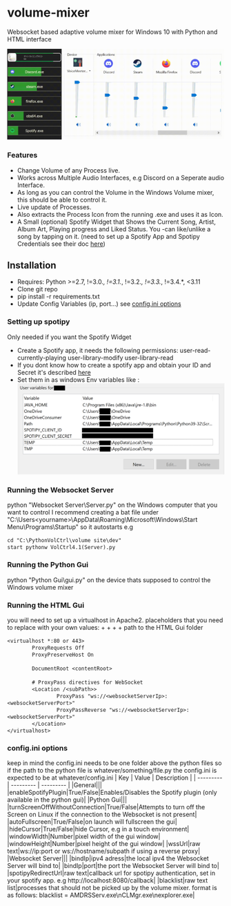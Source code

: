 # volume-mixer
Websocket based adaptive volume mixer for Windows 10 with Python and HTML interface

![Features showcase gif](docs/features.gif)
### Features
- Change Volume of any Process live.  
- Works across Multiple Audio Interfaces, e.g Discord on a Seperate audio Interface.  
- As long as you can control the Volume in the Windows Volume mixer, this should be able to control it.  
- Live update of Processes.  
- Also extracts the Process Icon from the running .exe and uses it as Icon.  
- A Small (optional) Spotify Widget that Shows the Current Song, Artist, Album Art, Playing progress and Liked Status. You -can like/unlike a song by tapping on it.
(need to set up a Spotify App and Spotipy Credentials see their doc [here](https://spotipy.readthedocs.io/en/2.22.1/#quick-start))  

## Installation
+ Requires: Python >=2.7, !=3.0.*, !=3.1.*, !=3.2.*, !=3.3.*, !=3.4.*, <3.11 
+ Clone git repo
+ pip install -r requirements.txt
+ Update Config Variables (ip, port...) see [config.ini options](#configini-options)
  
### Setting up spotipy
Only needed if you want the Spotify Widget  
- Create a Spotify app, it needs the following permissions: user-read-currently-playing user-library-modify user-library-read  
- If you dont know how to create a spotify app and obtain your ID and Secret it's described [here](https://developer.spotify.com/documentation/web-api/concepts/apps)  
- Set them in as windows Env variables like :  
![Spotipy example credentials in Winows Environment Variables](docs/path.png)  


### Running the Websocket Server
python "Websocket Server\Server.py" on the Windows computer that you want to control
I recommend creating a bat file under "C:\Users\<yourname>\AppData\Roaming\Microsoft\Windows\Start Menu\Programs\Startup" so it autostarts
e.g
```
cd "C:\PythonVolCtrl\volume site\dev"
start pythonw VolCtrl4.1(Server).py
```
### Running the Python Gui
python "Python Gui\gui.py" on the device thats supposed to control the Windows volume mixer

### Running the HTML Gui
you will need to set up a virtualhost in Apache2.
placeholders that you need to replace with your own values:
+<websocketServerIp>
+<websocketServerPort>
+<subPath>
+<contentRoot> path to the HTML Gui folder
```
<virtualhost *:80 or 443>
        ProxyRequests Off
        ProxyPreserveHost On

        DocumentRoot <contentRoot>

        # ProxyPass directives for WebSocket
        <Location /<subPath>>
                ProxyPass "ws://<websocketServerIp>:<websocketServerPort>"
                ProxyPassReverse "ws://<websocketServerIp>:<websocketServerPort>"
        </Location>
</virtualhost>
```

### config.ini options
keep in mind the config.ini needs to be one folder above the python files so if the path to the python file is whatever/something/file.py the config.ini is expected to be at whatever/config.ini
| Key      | Value | Description |
| --------- | --------- | --------- |
|General|||
|enableSpotifyPlugin|True/False|Enables/Disables the Spotify plugin (only available in the python gui)|
|Python Gui|||
|turnScreenOffWithoutConnection|True/False|Attempts to turn off the Screen on Linux if the connection to the Websocket is not present|
|autoFullscreen|True/False|on launch will fullscreen the gui|
|hideCursor|True/False|hide Cursor, e.g in a touch environment|
|windowWidth|Number|pixel width of the gui window|
|windowHeight|Number|pixel height of the gui window|
|wssUrl|raw text|ws://ip:port or ws://hostname/subpath if using a reverse proxy|
|Websocket Server|||
|bindIp|ipv4 adress|the local ipv4 the Websocket Server will bind to|
|bindIp|port|the port the Websocket Server will bind to|
|spotipyRedirectUrl|raw text|callback url for spotipy authentication, set in your spotify app. e.g http://localhost:8080/callback|
|blacklist|raw text list|processes that should not be picked up by the volume mixer. format is as follows: blacklist = AMDRSServ.exe\nCLMgr.exe\nexplorer.exe|
